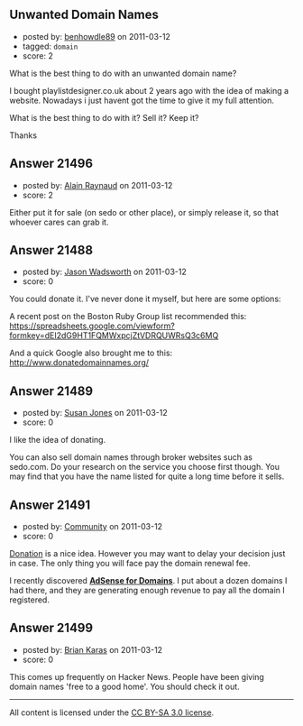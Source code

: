 ## Unwanted Domain Names

- posted by: [benhowdle89](https://stackexchange.com/users/-1/8194-benhowdle89) on 2011-03-12
- tagged: `domain`
- score: 2

What is the best thing to do with an unwanted domain name?

I bought playlistdesigner.co.uk about 2 years ago with the idea of making a website. Nowadays i just havent got the time to give it my full attention.

What is the best thing to do with it? Sell it? Keep it?

Thanks


## Answer 21496

- posted by: [Alain Raynaud](https://stackexchange.com/users/-1/502-alain-raynaud) on 2011-03-12
- score: 2

Either put it for sale (on sedo or other place), or simply release it, so that whoever cares can grab it.


## Answer 21488

- posted by: [Jason Wadsworth](https://stackexchange.com/users/-1/8583-jason-wadsworth) on 2011-03-12
- score: 0

You could donate it. I've never done it myself, but here are some options:

A recent post on the Boston Ruby Group list recommended this:
https://spreadsheets.google.com/viewform?formkey=dEI2dG9HT1FQMWxpcjZtVDRQUWRsQ3c6MQ

And a quick Google also brought me to this:
http://www.donatedomainnames.org/




## Answer 21489

- posted by: [Susan Jones](https://stackexchange.com/users/-1/2737-susan-jones) on 2011-03-12
- score: 0

I like the idea of donating. 

You can also sell domain names through broker websites such as sedo.com. Do your research on the service you choose first though. You may find that you have the name listed for quite a long time before it sells.


## Answer 21491

- posted by: [Community](https://stackexchange.com/users/-1/-1-community) on 2011-03-12
- score: 0

<p><a href="http://answers.onstartups.com/questions/21485/unwanted-domain-names/21488#21488">Donation</a> is a nice idea. However you may want to delay your decision just in case. The only thing you will face pay the domain renewal fee.</p>

<p>I recently discovered <a href="http://www.google.com/domainpark/" rel="nofollow"><strong>AdSense for Domains</strong></a>. I put about a dozen domains I had there, and they are generating enough revenue to pay all the domain I registered.</p>



## Answer 21499

- posted by: [Brian Karas](https://stackexchange.com/users/-1/8465-brian-karas) on 2011-03-12
- score: 0

This comes up frequently on Hacker News. People have been giving domain names 'free to a good home'. You should check it out. 



---

All content is licensed under the [CC BY-SA 3.0 license](https://creativecommons.org/licenses/by-sa/3.0/).
